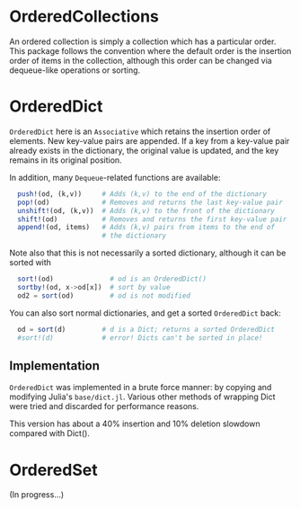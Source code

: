 OrderedCollections
==================

An ordered collection is simply a collection which has a particular
order.  This package follows the convention where the default order is
the insertion order of items in the collection, although this order
can be changed via dequeue-like operations or sorting. 

OrderedDict
===========
`OrderedDict` here is an `Associative` which retains the insertion
order of elements.  New key-value pairs are appended.  If a key from a
key-value pair already exists in the dictionary, the original value is
updated, and the key remains in its original position.

In addition, many `Dequeue`-related functions are available:

```julia
  push!(od, (k,v))     # Adds (k,v) to the end of the dictionary
  pop!(od)             # Removes and returns the last key-value pair
  unshift!(od, (k,v))  # Adds (k,v) to the front of the dictionary
  shift!(od)           # Removes and returns the first key-value pair
  append!(od, items)   # Adds (k,v) pairs from items to the end of
                       # the dictionary
```

Note also that this is not necessarily a sorted dictionary, although
it can be sorted with

```julia
  sort!(od)              # od is an OrderedDict()
  sortby!(od, x->od[x])  # sort by value
  od2 = sort(od)         # od is not modified
```

You can also sort normal dictionaries, and get a sorted `OrderedDict`
back:

```julia
  od = sort(d)         # d is a Dict; returns a sorted OrderedDict
  #sort!(d)            # error! Dicts can't be sorted in place!
```

Implementation
--------------
`OrderedDict` was implemented in a brute force manner: by copying and
modifying Julia's `base/dict.jl`.  Various other methods of wrapping
Dict were tried and discarded for performance reasons.

This version has about a 40% insertion and 10% deletion slowdown
compared with Dict().

OrderedSet
==========
(In progress...)

